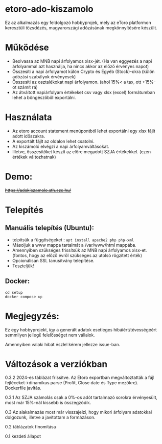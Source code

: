 # etoro-ado-kiszamolo
Ez az alkalmazás egy feldolgozó hobbyprojek, mely az eToro platformon keresztüli tözsdézés, magyarországi adózásának megkönnyítésére készült.
# Működése
* Beolvassa az MNB napi árfolyamos xlsx-jét. (Ha van eggyezés a napi árfolyammal azt használja, ha nincs akkor az előző érvényes napot)
* Összesíti a napi árfolyamot külön Crypto és Egyéb (Stock)-okra (külön adózási szabályok érvényesek)
* Összesíti az osztalékokat napi árfolyamon. (ahol 15%< a tax, ott +15%-ot számít rá)
* Az átváltott napiárfolyam értékeket csv vagy xlsx (excel) formátumban lehet a böngészőből exportálni.


# Használata
* Az etoro account statement menüpontból lehet exportálni egy xlsx fájlt adott időszakra.
* A exportált fájlt az oldalon lehet csatolni. 
* Az kiszámoló elvégzi a napi árfolyamváltásokat.
* Illetve, összesítőket készít az előre megadott SZJA értékekkel. (ezen értékek változhatnak)

# Demo:
~~https://adokiszamolo.sth.sze.hu/~~

# Telepítés
## Manuális telepítés (Ubuntu):

* telpítsük a függőségeket :
`apt install apache2 php php-xml`
* Másoljuk a www mappa tartalmát a /var/www/html mappába.
* Amennyiben szükséges frissítsük az MNB napi árfolyamos xlsx-et. (fontos, hogy az előző évről szükséges az utolsó rögzített érték)
* Opcionálisan SSL tanusítvány telepítése.
* Teszteljük!

## Docker:
``` 
cd setup
docker compose up
```


# Megjegyzés:
Ez egy hobbyprojekt, így a generált adatok esetleges hibáiért/tévességéért semmilyen jellegű felelősséget nem vállalok.

Amennyiben valaki hibát észlel kérem jellezze issue-ban.
# Változások a verziókban
0.3.2 2024-es táblázat frissítve. Az Etoro exportban megváltoztatták a fájl fejléceket->dinamikus parse (Profit, Close date és Type mezőkre). Dockerfile javítás.

0.3.1 Az SZJA számolás csak a 0%-os adót tartalmazó sorokra érvényesült, most már  15%-nál kissebb is összegződik.

0.3 Az alakalmazás most már visszajelzi, hogy mikori árfolyam adatokkal dolgozunk, illetve a javítottam a formázáson.

0.2 táblázatok finomítása

0.1 kezdeti állapot
